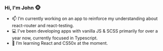 ### Hi, I'm John 🐵

<!--
**corvusjj/corvusjj** is a ✨ _special_ ✨ repository because its `README.md` (this file) appears on your GitHub profile.

Here are some ideas to get you started:

- 🔭 I’m currently working on ...
- 🌱 I’m currently learning ...
- 👯 I’m looking to collaborate on ...
- 🤔 I’m looking for help with ...
- 💬 Ask me about ...
- 📫 How to reach me: ...
- 😄 Pronouns: ...
- ⚡ Fun fact: ...
-->

- 📫 I’m currently working on an app to reinforce my understanding about react-router and react-testing.
- 💻 I've been developing apps with vanilla JS & SCSS primarily for over a year now, currently focused in Typescript.
- 🌱 I’m learning React and CS50x at the moment.
